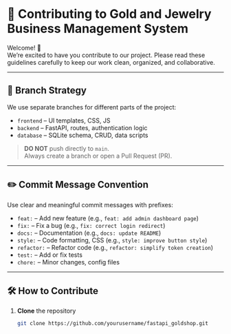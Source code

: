 # 🤝 Contributing to Gold and Jewelry Business Management System

Welcome! 🌿  
We’re excited to have you contribute to our project. Please read these guidelines carefully to keep our work clean, organized, and collaborative.

---

## 🧩 Branch Strategy
We use separate branches for different parts of the project:
- `frontend` – UI templates, CSS, JS
- `backend` – FastAPI, routes, authentication logic
- `database` – SQLite schema, CRUD, data scripts

> **DO NOT** push directly to `main`.  
> Always create a branch or open a Pull Request (PR).

---

## ✏️ Commit Message Convention
Use clear and meaningful commit messages with prefixes:
- `feat:` – Add new feature (e.g., `feat: add admin dashboard page`)
- `fix:` – Fix a bug (e.g., `fix: correct login redirect`)
- `docs:` – Documentation (e.g., `docs: update README`)
- `style:` – Code formatting, CSS (e.g., `style: improve button style`)
- `refactor:` – Refactor code (e.g., `refactor: simplify token creation`)
- `test:` – Add or fix tests
- `chore:` – Minor changes, config files

---

## 🛠 How to Contribute
1. **Clone** the repository
   ```bash
   git clone https://github.com/yourusername/fastapi_goldshop.git
